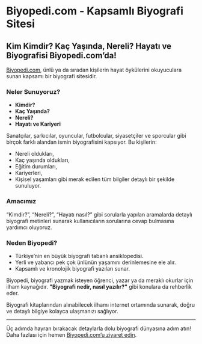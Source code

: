 # Biyopedi.com - Kapsamlı Biyografi Sitesi

## Kim Kimdir? Kaç Yaşında, Nereli? Hayatı ve Biyografisi Biyopedi.com’da!

[Biyopedi.com](https://www.biyopedi.com), ünlü ya da sıradan kişilerin hayat öykülerini okuyuculara sunan kapsamı bir biyografi sitesidir. 

### Neler Sunuyoruz?
- **Kimdir?**
- **Kaç Yaşında?**
- **Nereli?**
- **Hayatı ve Kariyeri**

Sanatçılar, şarkıcılar, oyuncular, futbolcular, siyasetçiler ve sporcular gibi birçok farklı alandan ismin biyografisini kapsıyor. Bu kişilerin:

- Nereli oldukları,
- Kaç yaşında oldukları,
- Eğitim durumları,
- Kariyerleri,
- Kişisel yaşamları gibi merak edilen tüm bilgiler detaylı bir şekilde sunuluyor.

### Amacımız

“Kimdir?”, “Nereli?”, “Hayatı nasıl?” gibi sorularla yapılan aramalarda detaylı biyografi metinleri sunarak kullanıcıların sorularına cevap bulmasına yardımcı oluyoruz. 

### Neden Biyopedi?
- Türkiye’nin en büyük biyografi tabanlı ansiklopedisi.
- Yerli ve yabancı pek çok ünlünün yaşamını derinlemesine ele alır.
- Kapsamlı ve kronolojik biyografi yazıları sunar.

Biyopedi, biyografi yazmak isteyen öğrenci, yazar ya da meraklı okurlar için ilham kaynağıdır. **"Biyografi nedir, nasıl yazılır?"** gibi konulara da rehberlik eder.

Biyografi kitaplarından alınabilecek ilhamı internet ortamında sunarak, doğru ve detaylı bilgiye kolayca ulaşmanızı sağlıyor.

---

Üç adımda hayran bırakacak detaylarla dolu biyografi dünyasına adım atın! Daha fazlası için hemen [Biyopedi.com’u ziyaret edin](https://www.biyopedi.com).
